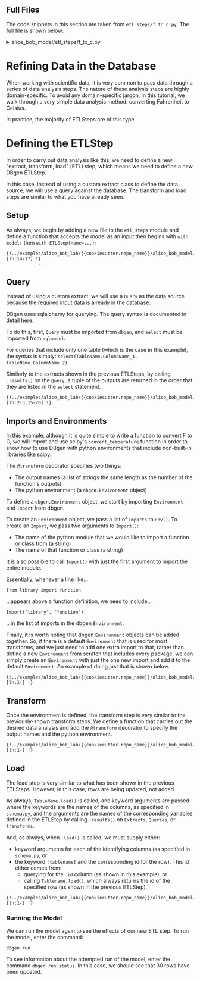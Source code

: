 <!--
   Copyright 2022 Modelyst LLC

   Licensed under the Apache License, Version 2.0 (the "License");
   you may not use this file except in compliance with the License.
   You may obtain a copy of the License at

       http://www.apache.org/licenses/LICENSE-2.0

   Unless required by applicable law or agreed to in writing, software
   distributed under the License is distributed on an "AS IS" BASIS,
   WITHOUT WARRANTIES OR CONDITIONS OF ANY KIND, either express or implied.
   See the License for the specific language governing permissions and
   limitations under the License.
 -->

## Full Files

The code snippets in this section are taken from `etl_steps/f_to_c.py`. The full file is shown below:

<details>
<summary>alice_bob_model/etl_steps/f_to_c.py</summary>

```python3
{!../examples/alice_bob_lab/{{cookiecutter.repo_name}}/alice_bob_model/etl_steps/f_to_c.py [ln:1-] !}
```
</details>

# Refining Data in the Database

When working with scientific data, it is very common to pass data through a series of data analysis steps. The nature of these analysis steps are highly domain-specific. To avoid any domain-specific jargon, in this tutorial, we walk through a very simple data analysis method: converting Fahrenheit to Celsius.

In practice, the majority of ETLSteps are of this type.

<!-- In signal processing, it may be common to take Fourier Transforms, in spectroscopy, it may be common to do background subtraction and peak-finding.  -->

# Defining the ETLStep

In order to carry out data analysis like this, we need to define a new "extract, transform, load" (ETL) step, which means we need to define a new DBgen ETLStep.

In this case, instead of using a custom extract class to define the data source, we will use a query against the database. The transform and load steps are similar to what you have already seen.

## Setup

As always, we begin by adding a new file to the `etl_steps` module and define a function that accepts the model as an input then begins with `with model:` then `with ETLStep(name=...):`

```python3
{!../examples/alice_bob_lab/{{cookiecutter.repo_name}}/alice_bob_model/etl_steps/f_to_c.py [ln:14-17] !}
            ...
```

## Query

Instead of using a custom extract, we will use a `Query` as the data source because the required input data is already in the database.

DBgen uses sqlalchemy for querying. The query syntax is documented in detail <a href="https://www.sqlalchemy.org/">here</a>.

To do this, first, `Query` must be imported from `dbgen`, and `select` must be imported from `sqlmodel`.

For queries that include only one table (which is the case in this example), the syntax is simply: `select(TableName.ColumnName_1, TableName.ColumnName_2)`.

Similarly to the extracts shown in the previous ETLSteps, by calling `.results()` on the `Query`, a tuple of the outputs are returned in the order that they are listed in the `select` statement.

```python3 hl_lines="8-10"
{!../examples/alice_bob_lab/{{cookiecutter.repo_name}}/alice_bob_model/etl_steps/f_to_c.py [ln:2-3,15-20] !}
```

## Imports and Environments

In this example, although it is quite simple to write a function to convert F to C, we will import and use scipy's `convert_temperature` function in order to show how to use DBgen with python environments that include non-built-in libraries like scipy.

The `@transform` decorator specifies two things:

- The output names (a list of strings the same length as the number of the function's outputs)
- The python environment (a `dbgen.Environment` object)

To define a `dbgen.Environment` object, we start by importing `Environment` and `Import` from dbgen.

To create an `Environment` object, we pass a list of `Imports` to `Env()`. To create an `Import`, we pass two arguments to `Import()`:

- The name of the python module that we would like to import a function or class from (a string)
- The name of that function or class (a string)

It is also possible to call `Import()` with just the first argument to import the entire module.

Essentially, whenever a line like...

```from library import function```

...appears above a function definition, we need to include...

```Import("library", "function")```

...in the list of imports in the dbgen `Environment`.

Finally, it is worth noting that dbgen `Environment` objects can be added together. So, if there is a default `Environment` that is used for most transforms, and we just need to add one extra import to that, rather than define a new `Environment` from scratch that includes every package, we can simply create an `Environment` with just the one new import and add it to the default `Environment`. An example of doing just that is shown below.

```python3
{!../examples/alice_bob_lab/{{cookiecutter.repo_name}}/alice_bob_model/etl_steps/f_to_c.py [ln:1-] !}
```


## Transform

Once the environment is defined, the transform step is very similar to the previously-shown transform steps. We define a function that carries out the desired data analysis and add the `@transform` decorator to specify the output names and the python environment.

```python3
{!../examples/alice_bob_lab/{{cookiecutter.repo_name}}/alice_bob_model/etl_steps/f_to_c.py [ln:1-] !}
```

## Load

The load step is very similar to what has been shown in the previous ETLSteps. However, in this case, rows are being updated, not added.

As always, `TableName.load()` is called, and keyword arguments are passed where the keywords are the names of the columns, as specified in `schema.py`, and the arguments are the names of the corresponding variables defined in the ETLStep by calling `.results()` on `Extracts`, `Queries`, or `transforms`.

And, as always, when `.load()` is called, we must supply either:

- keyword arguments for each of the identifying columns (as specified in `schema.py`, or
- the keyword `[tablename]` and the corresponding id for the row). This id either comes from:
    - querying for the `.id` column (as shown in this example), or
    - calling `Tablename.load()`, which always returns the id of the specified row (as shown in the previous ETLStep).


```python3
{!../examples/alice_bob_lab/{{cookiecutter.repo_name}}/alice_bob_model/etl_steps/f_to_c.py [ln:1-] !}
```

### Running the Model

We can run the model again to see the effects of our new ETL step. To run the model, enter the command:

```dbgen run```

To see information about the attempted run of the model, enter the command `dbgen run status`. In this case, we should see that 30 rows have been updated.
